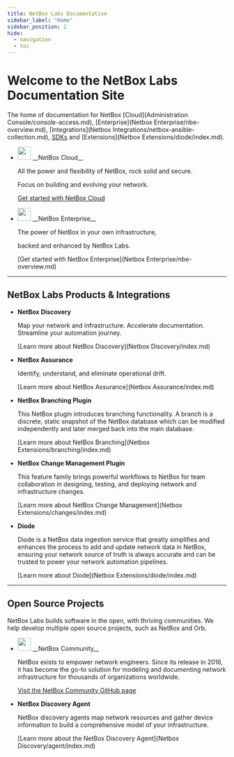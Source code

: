 ```yaml
---
title: NetBox Labs Documentation
sidebar_label: "Home"
sidebar_position: 1
hide:
  - navigation
  - toc
---
```

# Welcome to the NetBox Labs Documentation Site

The home of documentation for NetBox [Cloud](Administration Console/console-access.md), [Enterprise](Netbox Enterprise/nbe-overview.md), [Integrations](Netbox Integrations/netbox-ansible-collection.md), [SDKs](SDKS/pynetbox.md) and [Extensions](Netbox Extensions/diode/index.md).

<div className="grid cards" markdown="1">

- <div style={{display: 'flex', alignItems: 'center'}}><img src={require('./images/netbox-favicon.png').default} width="30" style={{marginRight: '10px'}}/> __NetBox Cloud__</div>

    All the power and flexibility of NetBox, rock solid and secure.

    Focus on building and evolving your network.

    [Get started with NetBox Cloud](Administration%20Console/console-access.md)


- <div style={{display: 'flex', alignItems: 'center'}}><img src={require('./images/netbox-favicon.png').default} width="30" style={{marginRight: '10px'}}/> __NetBox Enterprise__</div>

    The power of NetBox in your own infrastructure,

    backed and enhanced by NetBox Labs.

    [Get started with NetBox Enterprise](Netbox Enterprise/nbe-overview.md)
</div>

---

## NetBox Labs Products & Integrations

<div className="grid cards" markdown="1">

-   __NetBox Discovery__

    Map your network and infrastructure.
    Accelerate documentation.
    Streamline your automation journey.

    [Learn more about NetBox Discovery](Netbox Discovery/index.md)


-   __NetBox Assurance__

    Identify, understand, and eliminate
    operational drift.

    [Learn more about NetBox Assurance](Netbox Assurance/index.md)

-   __NetBox Branching Plugin__

    This NetBox plugin introduces branching functionality. A branch is a discrete, static snapshot of the NetBox database which can be modified independently and later merged back into the main database.

    [Learn more about NetBox Branching](Netbox Extensions/branching/index.md)

-   __NetBox Change Management Plugin__

    This feature family brings powerful workflows to NetBox for team collaboration in designing, testing, and deploying network and infrastructure changes.

    [Learn more about NetBox Change Management](Netbox Extensions/changes/index.md)

-   __Diode__

    Diode is a NetBox data ingestion service that greatly simplifies and enhances the process to add and update network data in NetBox, ensuring your network source of truth is always accurate and can be trusted to power your network automation pipelines.

    [Learn more about Diode](Netbox Extensions/diode/index.md)

</div>

---

## Open Source Projects

NetBox Labs builds software in the open, with thriving communities. We help develop multiple open source projects, such as NetBox and Orb.

<div className="grid cards" markdown="1">

-  <div style={{display: 'flex', alignItems: 'center'}}><img src={require('./images/netbox-favicon.png').default} width="30" style={{marginRight: '10px'}}/> __NetBox Community__</div>

    NetBox exists to empower network engineers. Since its release in 2016, it has become the go-to solution for modeling and documenting network infrastructure for thousands of organizations worldwide.

    [Visit the NetBox Community GitHub page](https://github.com/netbox-community/netbox)

-  __NetBox Discovery Agent__

    NetBox discovery agents map network resources and gather device information to build a comprehensive model of your infrastructure.

    [Learn more about the NetBox Discovery Agent](Netbox Discovery/agent/index.md)
</div>
